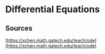 # Differential Equations
## Sources
[https://xchen.math.gatech.edu/teach/ode](https://xchen.math.gatech.edu/teach/ode)
